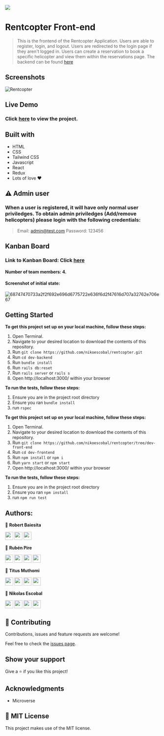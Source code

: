 ![](https://img.shields.io/badge/Microverse-blueviolet)

# Rentcopter Front-end
> This is the frontend of the Rentcopter Application. Users are able to register, login, and logout. Users are redirected to the login page if they aren't logged in. Users can create a reservation to book a specific helicopter and view them within the reservations page. The backend can be found [here](https://github.com/nikoescobal/rentcopter/tree/dev-back-end)

## Screenshots

![Rentcopter](https://user-images.githubusercontent.com/85108160/151171771-f78d6057-ae20-4323-aa40-be4e0a51d498.jpg)


## Live Demo
### Click [here](https://rentcopter.netlify.app) to view the project.

## Built with
- HTML
- CSS
- Tailwind CSS
- Javascript
- React
- Redux
- Lots of love :heart:

## ⚠️ Admin user 
### When a user is registered, it will have only normal user priviledges. To obtain admin priviledges (Add/remove helicopters) please login with the following credentials: 
>Email: admin@test.com
>Password: 123456


## Kanban Board
### Link to Kanban Board: Click [here](https://github.com/nikoescobal/rentcopter/projects/1)
#### Number of team members: 4.
#### Screenshot of initial state: 

![68747470733a2f2f692e696d6775722e636f6d2f47616d707a32762e706e67](https://user-images.githubusercontent.com/85108160/151329166-53948508-18d3-4fd1-9b55-1d318fb59dfd.png)


## Getting Started

**To get this project set up on your local machine, follow these steps:**

1. Open Terminal.
2. Navigate to your desired location to download the contents of this repository.
3. Run `git clone https://github.com/nikoescobal/rentcopter.git`
4. Run `cd dev-backend`
5. Run `bundle install`
6. Run `rails db:reset`
7. Run `rails server` or `rails s`
8. Open http://localhost:3000/ within your browser

**To run the tests, follow these steps:**

1. Ensure you are in the project root directory
2. Ensure you ran `bundle install`
3. run `rspec`

**To get this project set up on your local machine, follow these steps:**

1. Open Terminal.
2. Navigate to your desired location to download the contents of this repository.
3. Run  `git clone https://github.com/nikoescobal/rentcopter/tree/dev-front-end`
4. Run  `cd dev-frontend`
5. Run `npm install` or `npm i`
6. Run `yarn start` or `npm start`
7. Open http://localhost:3000/ within your browser

**To run the tests, follow these steps:**

1. Ensure you are in the project root directory
2. Ensure you ran `npm install`
3. run `npm run test`


## Authors:

👤 **Robert Baiesita**

[<code><img height="26" src="https://cdn.iconscout.com/icon/free/png-256/github-153-675523.png"></code>](https://github.com/reshyresh)
[<code><img height="26" src="https://upload.wikimedia.org/wikipedia/commons/thumb/c/c9/Linkedin.svg/1200px-Linkedin.svg.png"></code>](https://www.linkedin.com/in/reshyresh/)
 <a href="mailto:reshy@protonmail.com?subject=Sup Reshy?"><img height="26" src="https://cdn.worldvectorlogo.com/logos/official-gmail-icon-2020-.svg"></a>

👤 **Rubén Pire**

[<code><img height="26" src="https://cdn.iconscout.com/icon/free/png-256/github-153-675523.png"></code>](https://github.com/rpire)
[<code><img height="26" src="https://upload.wikimedia.org/wikipedia/sco/thumb/9/9f/Twitter_bird_logo_2012.svg/1200px-Twitter_bird_logo_2012.svg.png"></code>](https://twitter.com/RubenPire7)
[<code><img height="26" src="https://upload.wikimedia.org/wikipedia/commons/thumb/c/c9/Linkedin.svg/1200px-Linkedin.svg.png"></code>](https://www.linkedin.com/in/ruben-d-pire/)
 <a href="mailto:rubenpire7@gmail.com?subject=Sup Rubén?"><img height="26" src="https://cdn.worldvectorlogo.com/logos/official-gmail-icon-2020-.svg"></a>
 
 👤 **Titus Muthomi**

[<code><img height="26" src="https://cdn.iconscout.com/icon/free/png-256/github-153-675523.png"></code>](https://github.com/Kalunge)
[<code><img height="26" src="https://upload.wikimedia.org/wikipedia/sco/thumb/9/9f/Twitter_bird_logo_2012.svg/1200px-Twitter_bird_logo_2012.svg.png"></code>](https://twitter.com/titus_muthomi)
[<code><img height="26" src="https://upload.wikimedia.org/wikipedia/commons/thumb/c/c9/Linkedin.svg/1200px-Linkedin.svg.png"></code>](https://www.linkedin.com/in/muthomi-titus-295024181/)
 <a href="mailto:muthomititus@gmail.com?subject=Sup Titus?"><img height="26" src="https://cdn.worldvectorlogo.com/logos/official-gmail-icon-2020-.svg"></a>
  
 👤 **Nikolas Escobal**

[<code><img height="26" src="https://cdn.iconscout.com/icon/free/png-256/github-153-675523.png"></code>](https://github.com/nikoescobal)
[<code><img height="26" src="https://upload.wikimedia.org/wikipedia/sco/thumb/9/9f/Twitter_bird_logo_2012.svg/1200px-Twitter_bird_logo_2012.svg.png"></code>](https://twitter.com/nikoescobal)
[<code><img height="26" src="https://upload.wikimedia.org/wikipedia/commons/thumb/c/c9/Linkedin.svg/1200px-Linkedin.svg.png"></code>](https://www.linkedin.com/in/nikolas-escobal/)
 <a href="mailto:niko.escobal@gmail.com?subject=Sup Niko?"><img height="26" src="https://cdn.worldvectorlogo.com/logos/official-gmail-icon-2020-.svg"></a>

## 🤝 Contributing

Contributions, issues and feature requests are welcome!


Feel free to check the [issues page](https://github.com/nikoescobal/rentcopter/issues).
## Show your support

Give a ⭐️ if you like this project!

## Acknowledgments

- Microverse

## 📝 MIT License

This project makes use of the MIT license.

